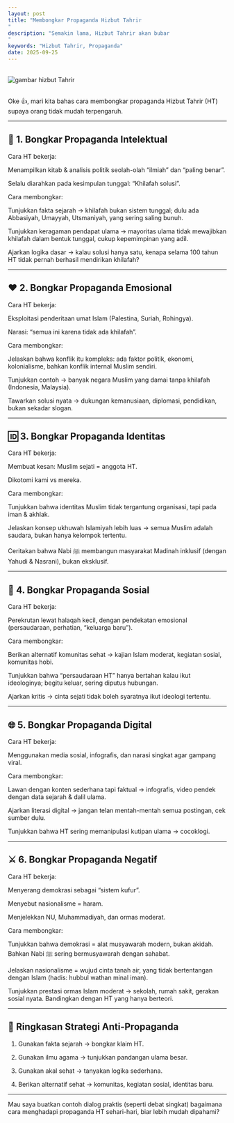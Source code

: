 ```yaml
---
layout: post
title: "Membongkar Propaganda Hizbut Tahrir
"
description: "Semakin lama, Hizbut Tahrir akan bubar
"
keywords: "Hizbut Tahrir, Propaganda"
date: 2025-09-25
---
```


<br/><img src="{{ site.url }}/gambar/g10.png" alt="gambar hizbut Tahrir" /><br><br/>


Oke 👍, mari kita bahas cara membongkar propaganda Hizbut Tahrir (HT) supaya orang tidak mudah terpengaruh.


---

## 🔎 1. Bongkar Propaganda Intelektual


Cara HT bekerja:


Menampilkan kitab & analisis politik seolah-olah “ilmiah” dan “paling benar”.


Selalu diarahkan pada kesimpulan tunggal: “Khilafah solusi”.



Cara membongkar:


Tunjukkan fakta sejarah → khilafah bukan sistem tunggal; dulu ada Abbasiyah, Umayyah, Utsmaniyah, yang sering saling bunuh.


Tunjukkan keragaman pendapat ulama → mayoritas ulama tidak mewajibkan khilafah dalam bentuk tunggal, cukup kepemimpinan yang adil.


Ajarkan logika dasar → kalau solusi hanya satu, kenapa selama 100 tahun HT tidak pernah berhasil mendirikan khilafah?



---

## ❤️ 2. Bongkar Propaganda Emosional


Cara HT bekerja:


Eksploitasi penderitaan umat Islam (Palestina, Suriah, Rohingya).


Narasi: “semua ini karena tidak ada khilafah”.


Cara membongkar:


Jelaskan bahwa konflik itu kompleks: ada faktor politik, ekonomi, kolonialisme, bahkan konflik internal Muslim sendiri.


Tunjukkan contoh → banyak negara Muslim yang damai tanpa khilafah (Indonesia, Malaysia).


Tawarkan solusi nyata → dukungan kemanusiaan, diplomasi, pendidikan, bukan sekadar slogan.



---

## 🆔 3. Bongkar Propaganda Identitas


Cara HT bekerja:


Membuat kesan: Muslim sejati = anggota HT.


Dikotomi kami vs mereka.


Cara membongkar:


Tunjukkan bahwa identitas Muslim tidak tergantung organisasi, tapi pada iman & akhlak.


Jelaskan konsep ukhuwah Islamiyah lebih luas → semua Muslim adalah saudara, bukan hanya kelompok tertentu.


Ceritakan bahwa Nabi ﷺ membangun masyarakat Madinah inklusif (dengan Yahudi & Nasrani), bukan eksklusif.



---

## 👥 4. Bongkar Propaganda Sosial


Cara HT bekerja:


Perekrutan lewat halaqah kecil, dengan pendekatan emosional (persaudaraan, perhatian, “keluarga baru”).


Cara membongkar:


Berikan alternatif komunitas sehat → kajian Islam moderat, kegiatan sosial, komunitas hobi.


Tunjukkan bahwa “persaudaraan HT” hanya bertahan kalau ikut ideologinya; begitu keluar, sering diputus hubungan.


Ajarkan kritis → cinta sejati tidak boleh syaratnya ikut ideologi tertentu.



---

## 🌐 5. Bongkar Propaganda Digital


Cara HT bekerja:


Menggunakan media sosial, infografis, dan narasi singkat agar gampang viral.


Cara membongkar:


Lawan dengan konten sederhana tapi faktual → infografis, video pendek dengan data sejarah & dalil ulama.


Ajarkan literasi digital → jangan telan mentah-mentah semua postingan, cek sumber dulu.


Tunjukkan bahwa HT sering memanipulasi kutipan ulama → cocoklogi.



---

## ⚔️ 6. Bongkar Propaganda Negatif


Cara HT bekerja:


Menyerang demokrasi sebagai “sistem kufur”.


Menyebut nasionalisme = haram.


Menjelekkan NU, Muhammadiyah, dan ormas moderat.


Cara membongkar:


Tunjukkan bahwa demokrasi = alat musyawarah modern, bukan akidah. Bahkan Nabi ﷺ sering bermusyawarah dengan sahabat.


Jelaskan nasionalisme = wujud cinta tanah air, yang tidak bertentangan dengan Islam (hadis: hubbul wathan minal iman).


Tunjukkan prestasi ormas Islam moderat → sekolah, rumah sakit, gerakan sosial nyata. Bandingkan dengan HT yang hanya berteori.



---

## 📌 Ringkasan Strategi Anti-Propaganda

1. Gunakan fakta sejarah → bongkar klaim HT.


2. Gunakan ilmu agama → tunjukkan pandangan ulama besar.


3. Gunakan akal sehat → tanyakan logika sederhana.


4. Berikan alternatif sehat → komunitas, kegiatan sosial, identitas baru.




---

Mau saya buatkan contoh dialog praktis (seperti debat singkat) bagaimana cara menghadapi propaganda HT sehari-hari, biar lebih mudah dipahami?

